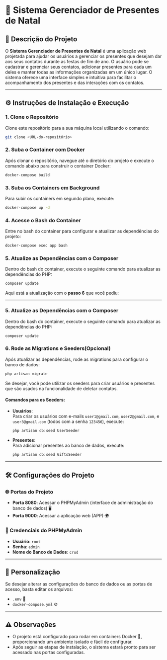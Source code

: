 # 🎄 Sistema Gerenciador de Presentes de Natal

## 📝 Descrição do Projeto

O **Sistema Gerenciador de Presentes de Natal** é uma aplicação web projetada para ajudar os usuários a gerenciar os presentes que desejam dar aos seus contatos durante as festas de fim de ano. O usuário pode se cadastrar e gerenciar seus contatos, adicionar presentes para cada um deles e manter todas as informações organizadas em um único lugar. O sistema oferece uma interface simples e intuitiva para facilitar o acompanhamento dos presentes e das interações com os contatos.

---

## ⚙️ Instruções de Instalação e Execução

### 1. Clone o Repositório

Clone este repositório para a sua máquina local utilizando o comando:

```bash
git clone <URL-do-repositório>
```

### 2. Suba o Container com Docker

Após clonar o repositório, navegue até o diretório do projeto e execute o comando abaixo para construir o container Docker:

```bash
docker-compose build
```

### 3. Suba os Containers em Background

Para subir os containers em segundo plano, execute:

```bash
docker-compose up -d
```

### 4. Acesse o Bash do Container

Entre no bash do container para configurar e atualizar as dependências do projeto:

```bash
docker-compose exec app bash
```

### 5. Atualize as Dependências com o Composer

Dentro do bash do container, execute o seguinte comando para atualizar as dependências do PHP:

```bash
composer update
```

Aqui está a atualização com o **passo 6** que você pediu: 

---

### 5. Atualize as Dependências com o Composer

Dentro do bash do container, execute o seguinte comando para atualizar as dependências do PHP:

```bash
composer update
```

### 6. Rode as Migrations e Seeders(Opcional)

Após atualizar as dependências, rode as migrations para configurar o banco de dados:

```bash
php artisan migrate
```

Se desejar, você pode utilizar os seeders para criar usuários e presentes que são usados na funcionalidade de deletar contatos.

#### Comandos para os Seeders:

- **Usuários**:  
  Para criar os usuários com e-mails `user1@gmail.com`, `user2@gmail.com`, e `user3@gmail.com` (todos com a senha `123456`), execute:  

  ```bash
  php artisan db:seed UserSeeder
  ```

- **Presentes**:  
  Para adicionar presentes ao banco de dados, execute:  

  ```bash
  php artisan db:seed GiftsSeeder
  ```

--- 

## 🛠️ Configurações do Projeto

### 🌐 Portas do Projeto

- **Porta 8080**: Acessar o PHPMyAdmin (interface de administração do banco de dados) 🖥️
- **Porta 9000**: Acessar a aplicação web (APP) 🌍

### 🔑 Credenciais do PHPMyAdmin

- **Usuário**: `root`
- **Senha**: `admin`
- **Nome do Banco de Dados**: `crud`

---

## 🔧 Personalização

Se desejar alterar as configurações do banco de dados ou as portas de acesso, basta editar os arquivos:

- `.env` 📝
- `docker-compose.yml` ⚙️

---

## ⚠️ Observações

- O projeto está configurado para rodar em containers Docker 🐳, proporcionando um ambiente isolado e fácil de configurar.
- Após seguir as etapas de instalação, o sistema estará pronto para ser acessado nas portas configuradas.

